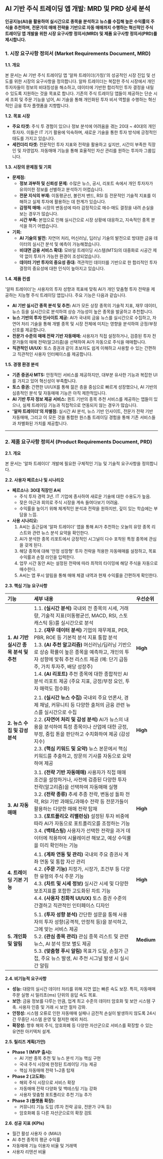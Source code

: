 ## AI 기반 주식 트레이딩 앱 개발: MRD 및 PRD 상세 분석

**인공지능(AI)을 활용하여 실시간으로 종목을 분석하고 뉴스를 수집해 높은 수익률의 주식을 추천하며, 전문가의 매매 전략을 기반으로 자동 매매까지 수행하는 혁신적인 주식 트레이딩 앱 개발을 위한 시장 요구사항 정의서(MRD) 및 제품 요구사항 정의서(PRD)를 제시합니다.**

### 1. 시장 요구사항 정의서 (Market Requirements Document, MRD)

**1.1. 개요**

본 문서는 AI 기반 주식 트레이딩 앱 '알파 트레이더(가칭)'의 성공적인 시장 진입 및 선도를 위한 시장의 요구사항을 정의합니다. 알파 트레이더는 복잡한 주식 시장에서 개인 투자자들이 정보의 비대칭성을 해소하고, 데이터에 기반한 합리적인 투자 결정을 내릴 수 있도록 지원하는 것을 목표로 합니다. 기존의 주식 트레이딩 앱들이 제공하는 단순 시세 조회 및 주문 기능을 넘어, AI 기술을 통해 개인화된 투자 비서 역할을 수행하는 혁신적인 금융 투자 플랫폼을 지향합니다.

**1.2. 목표 시장**

*   **주요 타겟:** 주식 투 경험이 있으나 정보 분석에 어려움을 겪는 20대 ~ 40대의 개인 투자자. 이들은 IT 기기 활용에 익숙하며, 새로운 기술을 통한 투자 방식에 긍정적인 태도를 가지고 있습니다.
*   **세컨더리 타겟:** 전문적인 투자 지표와 전략을 활용하고 싶지만, 시간이 부족한 직장인 및 자영업자. 자동매매 기능을 통해 효율적인 자산 관리를 원하는 투자자 그룹입니다.

**1.3. 시장의 문제점 및 기회**

*   **문제점:**
    *   **정보 과부하 및 신뢰성 문제:** 수많은 뉴스, 공시, 리포트 속에서 개인 투자자가 유의미한 정보를 선별하고 분석하기 어렵습니다.
    *   **전문 지식의 부재:** 이동평균선, 볼린저 밴드, RSI 등 전문적인 기술적 지표를 이해하고 실제 투자에 활용하는 데 한계가 있습니다.
    *   **감정적 매매:** 시장의 변동성에 따라 감정적으로 매수·매도 결정을 내려 손실을 보는 경우가 많습니다.
    *   **시간 부족:** 본업으로 인해 실시간으로 시장 상황에 대응하고, 지속적인 종목 분석을 하기 어렵습니다.
*   **기회:**
    *   **AI 기술의 발전:** 자연어 처리, 머신러닝, 딥러닝 기술의 발전으로 방대한 금융 데이터의 실시간 분석 및 예측이 가능해졌습니다.
    *   **비대면 금융 서비스 확대:** 모바일 트레이딩 시스템(MTS)의 대중화로 시공간 제약 없이 투자가 가능한 환경이 조성되었습니다.
    *   **데이터 기반 투자의 중요성 증대:** 객관적인 데이터를 기반으로 한 합리적인 투자 결정의 중요성에 대한 인식이 높아지고 있습니다.

**1.4. 제품 컨셉**

'알파 트레이더'는 사용자의 투자 성향과 목표에 맞춰 AI가 개인 맞춤형 투자 전략을 제공하는 지능형 주식 트레이딩 앱입니다. 주요 기능은 다음과 같습니다.

*   **AI 기반 실시간 종목 분석 및 추천:** AI가 모든 상장 종목의 기술적 지표, 재무 데이터, 뉴스 등을 실시간으로 분석하여 상승 가능성이 높은 종목을 발굴하고 추천합니다.
*   **뉴스 기반의 투자 인사이트 제공:** AI가 국내외 금융 뉴스를 실시간으로 수집하고, 자연어 처리 기술을 통해 개별 종목 및 시장 전체에 미치는 영향을 분석하여 긍정/부정 신호를 제공합니다.
*   **전문가 수준의 매매 전략 기반 자동매매:** 사용자가 직접 설정하거나, 검증된 투자 전문가들의 매매 전략(알고리즘)을 선택하여 AI가 자동으로 주식을 매매합니다.
*   **직관적인 UI/UX:** 토스 증권과 같이 초보자도 쉽게 이해하고 사용할 수 있는 간편하고 직관적인 사용자 인터페이스를 제공합니다.

**1.5. 경쟁 환경 분석**

*   **기존 증권사 MTS:** 안정적인 서비스를 제공하지만, 대부분 유사한 기능과 복잡한 UI를 가지고 있어 혁신성이 부족합니다.
*   **토스 증권:** 간편한 UI/UX를 통해 젊은 층을 중심으로 빠르게 성장했으나, AI 기반의 심층적인 분석 및 자동매매 기능은 아직 제한적입니다.
*   **AI 기반 투자 정보 제공 서비스:** 퀀트 기반의 종목 추천 서비스를 제공하는 앱들이 있으나, 실제 트레이딩 기능과 직접적으로 연동되지 않는 경우가 많습니다.
*   **'알파 트레이더'의 차별점:** 실시간 AI 분석, 뉴스 기반 인사이트, 전문가 전략 기반 자동매매, 그리고 이 모든 것을 통합한 원스톱 트레이딩 경험을 통해 기존 서비스들과 차별화된 가치를 제공합니다.

---

### 2. 제품 요구사항 정의서 (Product Requirements Document, PRD)

**2.1. 개요**

본 문서는 '알파 트레이더' 개발에 필요한 구체적인 기능 및 기술적 요구사항을 정의합니다.

**2.2. 사용자 페르소나 및 시나리오**

*   **페르소나: 30대 직장인 A씨**
    *   주식 투자 경력 3년. IT 기업에 종사하여 새로운 기술에 대한 수용도가 높음.
    *   잦은 야근과 회의로 주식 시장을 계속 들여다보기 어려움.
    *   수익률을 높이기 위해 체계적인 분석과 전략을 원하지만, 깊이 있는 학습에는 부담을 느낌.
*   **사용 시나리오:**
    1.  A씨는 출근길에 '알파 트레이더' 앱을 통해 AI가 추천하는 오늘의 유망 종목 리스트와 관련 뉴스 분석 요약을 확인한다.
    2.  AI가 분석한 종목 리포트에서 긍정적인 시그널이 다수 포착된 특정 종목에 관심을 갖게 된다.
    3.  해당 종목에 대해 '안정 성장형' 투자 전략을 적용한 자동매매를 설정하고, 목표 수익률과 손절 라인을 입력한다.
    4.  업무 시간 동안 AI는 설정된 전략에 따라 최적의 타이밍에 해당 주식을 자동으로 매수한다.
    5.  A씨는 앱 푸시 알림을 통해 매매 체결 내역과 현재 수익률을 간편하게 확인한다.

**2.3. 핵심 기능 요구사항**

| **기능** | **세부 내용** | **우선순위** |
| :--- | :--- | :--- |
| **1. AI 기반 실시간 종목 분석 및 추천** | 1.1. **(실시간 분석)** 국내외 전 종목의 시세, 거래량, 기술적 지표(이동평균선, MACD, RSI, 스토캐스틱 등)를 실시간으로 분석 <br> 1.2. **(재무 데이터 분석)** 기업의 재무제표, PER, PBR, ROE 등 기본적 분석 지표 통합 분석 <br> 1.3. **(AI 추천 알고리즘)** 머신러닝/딥러닝 기반으로 상승 확률이 높은 종목을 예측하고, 개인의 투자 성향에 맞춰 추천 리스트 제공 (예: 단기 급등주, 가치 투자주, 배당 성장주) <br> 1.4. **(AI 리포트)** 추천 종목에 대한 종합적인 AI 분석 리포트 제공 (주요 지표, 긍정/부정 요인, 투자 매력도 점수화) | **High** |
| **2. 뉴스 수집 및 감성 분석** | 2.1. **(실시간 뉴스 수집)** 국내외 주요 언론사, 경제 채널, 커뮤니티 등 다양한 출처의 금융 관련 뉴스를 실시간으로 수집 <br> 2.2. **(자연어 처리 및 감성 분석)** AI가 뉴스의 내용을 분석하여 특정 종목이나 산업에 대한 긍정, 부정, 중립 톤을 판단하고 수치화하여 제공 (감성 지수) <br> 2.3. **(핵심 키워드 및 요약)** 뉴스 본문에서 핵심 키워드를 추출하고, 장문의 기사를 자동으로 요약하여 제공 | **High** |
| **3. AI 자동매매** | 3.1. **(전략 기반 자동매매)** 사용자가 직접 매매 조건을 설정하거나, 사전에 검증된 다양한 투자 전략(알고리즘)을 선택하여 자동매매 실행 <br> 3.2. **(전략 종류)** 추세 추종 전략, 변동성 돌파 전략, RSI 기반 과매도/과매수 전략 등 전문가들이 활용하는 다양한 매매 전략 탑재 <br> 3.3. **(포트폴리오 리밸런싱)** 설정된 투자 비중에 따라 AI가 자동으로 포트폴리오를 조정하는 기능 <br> 3.4. **(백테스팅)** 사용자가 선택한 전략을 과거 데이터에 적용하여 시뮬레이션 해보고, 예상 수익률을 미리 확인하는 기능 | **High** |
| **4. 트레이딩 기본 기능** | 4.1. **(계좌 연동 및 관리)** 국내외 주요 증권사 계좌 연동 및 통합 자산 관리 <br> 4.2. **(주문 기능)** 지정가, 시장가, 조건부 등 다양한 유형의 주식 주문 기능 <br> 4.3. **(차트 및 시세 정보)** 실시간 시세 및 다양한 보조지표를 포함한 고도화된 차트 기능 <br> 4.4. **(사용자 친화적 UI/UX)** 토스 증권 수준의 간결하고 직관적인 인터페이스 디자인 | **High** |
| **5. 개인화 및 알림** | 5.1. **(투자 성향 분석)** 간단한 설문을 통해 사용자의 투자 성향(공격적, 안정적 등)을 분석하고, 그에 맞는 서비스 제공 <br> 5.2. **(관심 종목 관리)** 관심 종목 리스트 및 관련 뉴스, AI 분석 정보 별도 제공 <br> 5.3. **(맞춤형 푸시 알림)** 목표가 도달, 손절가 근접, 주요 뉴스 발생, AI 추천 시그널 발생 시 실시간 알림 | **Medium** |

**2.4. 비기능적 요구사항**

*   **성능:** 대량의 실시간 데이터 처리를 위해 지연 없는 빠른 속도 보장. 특히, 자동매매 주문 실행 시 밀리초(ms) 단위의 응답 속도 목표.
*   **보안:** 금융 정보를 다루는 만큼, 업계 최고 수준의 데이터 암호화 및 보안 시스템 구축. 사용자 인증 및 거래 시 보안 절차 강화.
*   **안정성:** 시스템 오류로 인한 자동매매 실패나 금전적 손실이 발생하지 않도록 24시간 무중단 시스템 운영 및 철저한 예외 처리.
*   **확장성:** 향후 해외 주식, 암호화폐 등 다양한 자산군으로 서비스를 확장할 수 있는 유연한 아키텍처 설계.

**2.5. 릴리즈 계획(가안)**

*   **Phase 1 (MVP 출시):**
    *   AI 기반 종목 추천 및 뉴스 분석 기능 핵심 구현
    *   국내 주식 시장에 한정된 트레이딩 기능 제공
    *   핵심 자동매매 전략 1~2종 탑재
*   **Phase 2 (고도화):**
    *   해외 주식 시장으로 서비스 확장
    *   자동매매 전략 다양화 및 백테스팅 기능 강화
    *   사용자 맞춤형 포트폴리오 추천 기능 추가
*   **Phase 3 (플랫폼 확장):**
    *   커뮤니티 기능 도입 (투자 전략 공유, 전문가 구독 등)
    *   암호화폐 등 다른 자산군으로의 확장 검토

**2.6. 성공 지표 (KPIs)**

*   월간 활성 사용자 수 (MAU)
*   AI 추천 종목의 평균 수익률
*   자동매매 기능 이용자 비율 및 거래액
*   사용자 리텐션 비율
